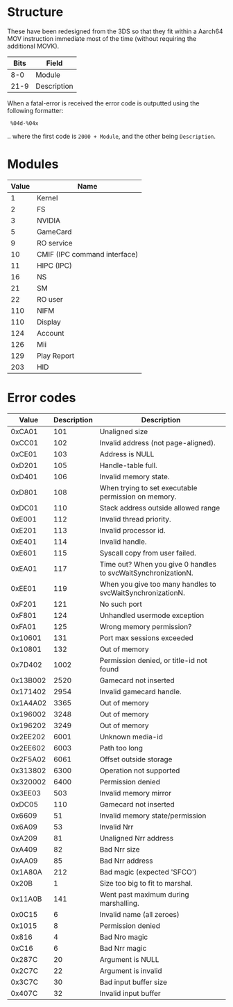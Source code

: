 # Structure

These have been redesigned from the 3DS so that they fit within a
Aarch64 MOV instruction immediate most of the time (without requiring
the additional MOVK).

| Bits | Field       |
| ---- | ----------- |
| 8-0  | Module      |
| 21-9 | Description |

When a fatal-error is received the error code is outputted using the
following formatter:

` %04d-%04x`

.. where the first code is `2000 + Module`, and the other being
`Description`.

# Modules

| Value | Name                         |
| ----- | ---------------------------- |
| 1     | Kernel                       |
| 2     | FS                           |
| 3     | NVIDIA                       |
| 5     | GameCard                     |
| 9     | RO service                   |
| 10    | CMIF (IPC command interface) |
| 11    | HIPC (IPC)                   |
| 16    | NS                           |
| 21    | SM                           |
| 22    | RO user                      |
| 110   | NIFM                         |
| 110   | Display                      |
| 124   | Account                      |
| 126   | Mii                          |
| 129   | Play Report                  |
| 203   | HID                          |

# Error codes

| Value    | Description | Description                                                   |
| -------- | ----------- | ------------------------------------------------------------- |
| 0xCA01   | 101         | Unaligned size                                                |
| 0xCC01   | 102         | Invalid address (not page-aligned).                           |
| 0xCE01   | 103         | Address is NULL                                               |
| 0xD201   | 105         | Handle-table full.                                            |
| 0xD401   | 106         | Invalid memory state.                                         |
| 0xD801   | 108         | When trying to set executable permission on memory.           |
| 0xDC01   | 110         | Stack address outside allowed range                           |
| 0xE001   | 112         | Invalid thread priority.                                      |
| 0xE201   | 113         | Invalid processor id.                                         |
| 0xE401   | 114         | Invalid handle.                                               |
| 0xE601   | 115         | Syscall copy from user failed.                                |
| 0xEA01   | 117         | Time out? When you give 0 handles to svcWaitSynchronizationN. |
| 0xEE01   | 119         | When you give too many handles to svcWaitSynchronizationN.    |
| 0xF201   | 121         | No such port                                                  |
| 0xF801   | 124         | Unhandled usermode exception                                  |
| 0xFA01   | 125         | Wrong memory permission?                                      |
| 0x10601  | 131         | Port max sessions exceeded                                    |
| 0x10801  | 132         | Out of memory                                                 |
| 0x7D402  | 1002        | Permission denied, or title-id not found                      |
| 0x13B002 | 2520        | Gamecard not inserted                                         |
| 0x171402 | 2954        | Invalid gamecard handle.                                      |
| 0x1A4A02 | 3365        | Out of memory                                                 |
| 0x196002 | 3248        | Out of memory                                                 |
| 0x196202 | 3249        | Out of memory                                                 |
| 0x2EE202 | 6001        | Unknown media-id                                              |
| 0x2EE602 | 6003        | Path too long                                                 |
| 0x2F5A02 | 6061        | Offset outside storage                                        |
| 0x313802 | 6300        | Operation not supported                                       |
| 0x320002 | 6400        | Permission denied                                             |
| 0x3EE03  | 503         | Invalid memory mirror                                         |
| 0xDC05   | 110         | Gamecard not inserted                                         |
| 0x6609   | 51          | Invalid memory state/permission                               |
| 0x6A09   | 53          | Invalid Nrr                                                   |
| 0xA209   | 81          | Unaligned Nrr address                                         |
| 0xA409   | 82          | Bad Nrr size                                                  |
| 0xAA09   | 85          | Bad Nrr address                                               |
| 0x1A80A  | 212         | Bad magic (expected 'SFCO')                                   |
| 0x20B    | 1           | Size too big to fit to marshal.                               |
| 0x11A0B  | 141         | Went past maximum during marshalling.                         |
| 0x0C15   | 6           | Invalid name (all zeroes)                                     |
| 0x1015   | 8           | Permission denied                                             |
| 0x816    | 4           | Bad Nro magic                                                 |
| 0xC16    | 6           | Bad Nrr magic                                                 |
| 0x287C   | 20          | Argument is NULL                                              |
| 0x2C7C   | 22          | Argument is invalid                                           |
| 0x3C7C   | 30          | Bad input buffer size                                         |
| 0x407C   | 32          | Invalid input buffer                                          |
